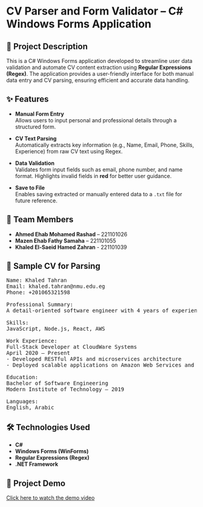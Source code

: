 # CV Parser and Form Validator – C# Windows Forms Application

## 📄 Project Description

This is a C# Windows Forms application developed to streamline user data validation and automate CV content extraction using **Regular Expressions (Regex)**. The application provides a user-friendly interface for both manual data entry and CV parsing, ensuring efficient and accurate data handling.

## ✨ Features

- **Manual Form Entry**  
  Allows users to input personal and professional details through a structured form.

- **CV Text Parsing**  
  Automatically extracts key information (e.g., Name, Email, Phone, Skills, Experience) from raw CV text using Regex.

- **Data Validation**  
  Validates form input fields such as email, phone number, and name format. Highlights invalid fields in **red** for better user guidance.

- **Save to File**  
  Enables saving extracted or manually entered data to a `.txt` file for future reference.

## 👥 Team Members

- **Ahmed Ehab Mohamed Rashad** – 221101026  
- **Mazen Ehab Fathy Samaha** – 221101055  
- **Khaled El-Saeid Hamed Zahran** - 221101039

## 🧪 Sample CV for Parsing

<pre>
Name: Khaled Tahran  
Email: khaled.tahran@nmu.edu.eg
Phone: +201065321598

Professional Summary:  
A detail-oriented software engineer with 4 years of experience in full-stack development and cloud-based application deployment.

Skills:  
JavaScript, Node.js, React, AWS

Work Experience:  
Full-Stack Developer at CloudWare Systems  
April 2020 – Present  
- Developed RESTful APIs and microservices architecture  
- Deployed scalable applications on Amazon Web Services and Azure  

Education:  
Bachelor of Software Engineering  
Modern Institute of Technology – 2019  

Languages:  
English, Arabic
</pre>


## 🛠️ Technologies Used

- **C#**
- **Windows Forms (WinForms)**
- **Regular Expressions (Regex)**
- **.NET Framework**

## 🎥 Project Demo

[Click here to watch the demo video](Assets/Validation.mp4)
